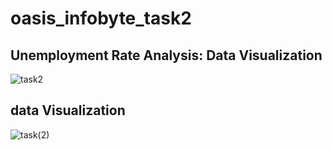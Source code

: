 # oasis_infobyte_task2
## Unemployment Rate Analysis: Data Visualization
![task2](https://github.com/sikanthkumar/oasis_infobyte_task2/assets/137276073/451e8d21-3c4b-444d-a372-355e15811bab)
## data Visualization
![task(2)](https://github.com/sikanthkumar/oasis_infobyte_task2/assets/137276073/5cc8f068-e533-4046-a3a8-3af305b4bc15)

